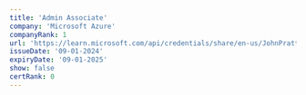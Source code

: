 ```yaml
---
title: 'Admin Associate'
company: 'Microsoft Azure'
companyRank: 1
url: 'https://learn.microsoft.com/api/credentials/share/en-us/JohnPratt-2729/D3FB7C94C573E3B4'
issueDate: '09-01-2024'
expiryDate: '09-01-2025'
show: false
certRank: 0
---
```

